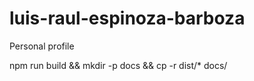 # luis-raul-espinoza-barboza
Personal profile



 npm run build && mkdir -p docs && cp -r dist/* docs/